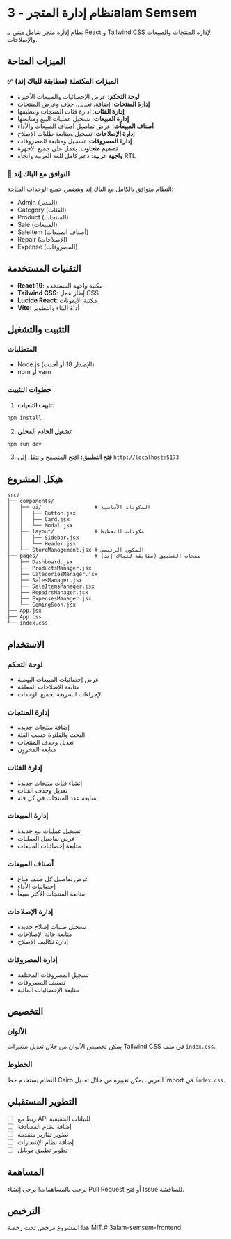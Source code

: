 # نظام إدارة المتجر - 3alam Semsem

نظام إدارة متجر شامل مبني بـ React و Tailwind CSS لإدارة المنتجات والمبيعات والإصلاحات.

## الميزات المتاحة

### ✅ الميزات المكتملة (مطابقة للباك إند)
- **لوحة التحكم**: عرض الإحصائيات والمبيعات الأخيرة
- **إدارة المنتجات**: إضافة، تعديل، حذف وعرض المنتجات
- **إدارة الفئات**: إدارة فئات المنتجات وتنظيمها
- **إدارة المبيعات**: تسجيل عمليات البيع ومتابعتها
- **أصناف المبيعات**: عرض تفاصيل أصناف المبيعات والأداء
- **إدارة الإصلاحات**: تسجيل ومتابعة طلبات الإصلاح
- **إدارة المصروفات**: تسجيل ومتابعة المصروفات
- **تصميم متجاوب**: يعمل على جميع الأجهزة
- **واجهة عربية**: دعم كامل للغة العربية واتجاه RTL

### 🔗 التوافق مع الباك إند
النظام متوافق بالكامل مع الباك إند ويتضمن جميع الوحدات المتاحة:
- Admin (المدير)
- Category (الفئات)
- Product (المنتجات)
- Sale (المبيعات)
- SaleItem (أصناف المبيعات)
- Repair (الإصلاحات)
- Expense (المصروفات)

## التقنيات المستخدمة

- **React 19**: مكتبة واجهة المستخدم
- **Tailwind CSS**: إطار عمل CSS
- **Lucide React**: مكتبة الأيقونات
- **Vite**: أداة البناء والتطوير

## التثبيت والتشغيل

### المتطلبات
- Node.js (الإصدار 18 أو أحدث)
- npm أو yarn

### خطوات التثبيت

1. **تثبيت التبعيات:**
```bash
npm install
```

2. **تشغيل الخادم المحلي:**
```bash
npm run dev
```

3. **فتح التطبيق:**
افتح المتصفح وانتقل إلى `http://localhost:5173`

## هيكل المشروع

```
src/
├── components/
│   ├── ui/                 # المكونات الأساسية
│   │   ├── Button.jsx
│   │   ├── Card.jsx
│   │   └── Modal.jsx
│   ├── layout/             # مكونات التخطيط
│   │   ├── Sidebar.jsx
│   │   └── Header.jsx
│   └── StoreManagement.jsx # المكون الرئيسي
├── pages/                  # صفحات التطبيق (مطابقة للباك إند)
│   ├── Dashboard.jsx
│   ├── ProductsManager.jsx
│   ├── CategoriesManager.jsx
│   ├── SalesManager.jsx
│   ├── SaleItemsManager.jsx
│   ├── RepairsManager.jsx
│   ├── ExpensesManager.jsx
│   └── ComingSoon.jsx
├── App.jsx
├── App.css
└── index.css
```

## الاستخدام

### لوحة التحكم
- عرض إحصائيات المبيعات اليومية
- متابعة الإصلاحات المعلقة
- الإجراءات السريعة لجميع الوحدات

### إدارة المنتجات
- إضافة منتجات جديدة
- البحث والفلترة حسب الفئة
- تعديل وحذف المنتجات
- متابعة المخزون

### إدارة الفئات
- إنشاء فئات منتجات جديدة
- تعديل وحذف الفئات
- متابعة عدد المنتجات في كل فئة

### إدارة المبيعات
- تسجيل عمليات بيع جديدة
- عرض تفاصيل العمليات
- متابعة إحصائيات المبيعات

### أصناف المبيعات
- عرض تفاصيل كل صنف مباع
- إحصائيات الأداء
- متابعة المنتجات الأكثر مبيعاً

### إدارة الإصلاحات
- تسجيل طلبات إصلاح جديدة
- متابعة حالة الإصلاحات
- إدارة تكاليف الإصلاح

### إدارة المصروفات
- تسجيل المصروفات المختلفة
- تصنيف المصروفات
- متابعة الإحصائيات المالية

## التخصيص

### الألوان
يمكن تخصيص الألوان من خلال تعديل متغيرات Tailwind CSS في ملف `index.css`.

### الخطوط
النظام يستخدم خط Cairo العربي. يمكن تغييره من خلال تعديل import في `index.css`.

## التطوير المستقبلي

- [ ] ربط مع API للبيانات الحقيقية
- [ ] إضافة نظام المصادقة
- [ ] تطوير تقارير متقدمة
- [ ] إضافة نظام الإشعارات
- [ ] تطوير تطبيق موبايل

## المساهمة

نرحب بالمساهمات! يرجى إنشاء Pull Request أو فتح Issue للمناقشة.

## الترخيص

هذا المشروع مرخص تحت رخصة MIT.# 3alam-semsem-frontend
